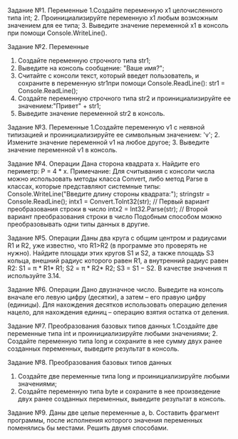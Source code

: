 Задание №1. Переменные
1.Создайте переменную x1 целочисленного типа int;
2. Проинициализируйте переменную x1 любым возможным значением для ее типа;
3. Выведите значение переменной x1 в консоль при помощи Console.WriteLine().

Задание №2. Переменные
1. Создайте переменную строчного типа str1;
2. Выведите на консоль сообщение: "Ваше имя?";
3. Считайте с консоли текст, который введет пользователь, и сохраните в переменную str1при помощи Console.ReadLine():
str1 = Console.ReadLine();
4. Создайте переменную строчного типа str2 и проинициализируйте ее значением:"Привет" + str1;
5. Выведите значение переменной str2 в консоль.

Задание №3. Переменные
1.Создайте переменную v1 с неявной типизацией и проинициализируйте ее символьным значением: 'v';
2. Измените значение переменной v1 на любое другое;
3. Выведите значение переменной v1 в консоль.

Задание №4. Операции
Дана сторона квадрата x. Найдите его периметр: P = 4 * x.
Примечание: Для считывания с консоли числа можно использовать методы класса Convert, либо метод Parse в классах, которые представляют системные типы:
Console.WriteLine("Введите длину стороны квадрата:");
stringstr = Console.ReadLine();
intx1 = Convert.ToInt32(str); // Первый вариант преобразования строки в число
intx2 = Int32.Parse(str); // Второй вариант преобразования строки в число
Подобным способом можно преобразовывать одни типы данных в другие.

Задание №5. Операции
Даны два круга с общим центром и радиусами R1 и R2, уже известно, что R1>R2 (в программе это проверять не нужно).
Найдите площади этих кругов S1 и S2, а также площадь S3 кольца, внешний радиус которого равен R1, а внутренний радиус равен R2:
S1 = π * R1* R1;
S2 = π * R2* R2;
S3 = S1 − S2.
В качестве значения π используйте 3.14.

Задание №6. Операции
Дано двузначное число. Выведите на консоль вначале его левую цифру (десятки), а затем – его правую цифру (единицы). Для нахождения десятков использовать операцию деления нацело, для нахождения единиц – операцию взятия остатка от деления.

Задание №7. Преобразования базовых типов данных
1.Создайте две переменные типа int и проинициализируйте любыми значениями;
2. Создайте переменную типа long и сохраните в нее сумму двух ранее созданных переменных, выведите результат в консоль.

Задание №8. Преобразования базовых типов данных
1. Создайте две переменные типа long и проинициализируйте любыми значениями;
2. Создайте переменную типа byte и сохраните в нее произведение двух ранее созданных переменных, выведите результат в консоль.

Задание №9. 
Даны две целые переменные a, b. Составить фрагмент программы, после исполнения которого значения переменных поменялись бы местами.
Решить двумя способами.
